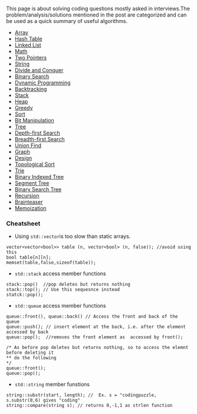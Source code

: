 This page is about solving coding questions mostly asked in interviews.The problem/analysis/solutions mentioned in the post are categorized and can be used as a quick summary of useful algorithms. 


- [Array]()
- [Hash Table]()
- [Linked List]()
- [Math](http://codingpuzzle.blogspot.com/search/label/Math)
- [Two Pointers]()
- [String]()
- [Divide and Conquer]()
- [Binary Search](http://codingpuzzle.blogspot.com/search/label/binarytree)
- [Dynamic Programming]()
- [Backtracking]()
- [Stack]()
- [Heap]()
- [Greedy]()
- [Sort]()
- [Bit Manipulation]()
- [Tree]()
- [Depth-first Search]()
- [Breadth-first Search]()
- [Union Find]()
- [Graph]()
- [Design]()
- [Topological Sort]()
- [Trie]()
- [Binary Indexed Tree]()
- [Segment Tree]()
- [Binary Search Tree]()
- [Recursion]()
- [Brainteaser]()
- [Memoization]()

### Cheatsheet
- Using ```std::vector```is too slow than static arrays.
```
vector<vector<bool>> table (n, vector<bool> (n, false)); //avoid using this
bool table[n][n];
memset(table,false,sizeof(table));
```
- ```std::stack``` access member functions
```
stack::pop()  //pop deletes but returns nothing 
stack::top(); // Use this sequesnce instead
statck::pop();
```

- ```std::queue```  access member functions

```
queue::front(), queue::back() // Access the front and back of the queue
queue::push(); // insert element at the back, i.e. after the element accessed by back
queue::pop();  //removes the front element as  accessed by front();

/* As before pop deletes but returns nothing, so to access the elemnt before deleting it
** do the following
*/
queue::front();
queue::pop();

```
- ```std::string``` member funstions
```
string::substr(start, length); //  Ex. s = "codingpuzzle, s.substr(0,6) gives "coding" 
string::compare(string s); // returns 0,-1,1 as strlen function
```
